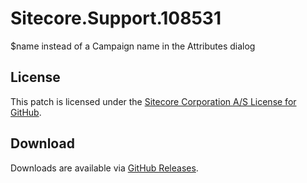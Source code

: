 # Sitecore.Support.108531
$name instead of a Campaign name in the Attributes dialog

## License  
This patch is licensed under the [Sitecore Corporation A/S License for GitHub](https://github.com/sitecoresupport/Sitecore.Support.108531/blob/master/LICENSE).  

## Download  
Downloads are available via [GitHub Releases](https://github.com/sitecoresupport/Sitecore.Support.108531/releases).  

